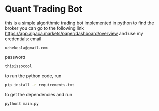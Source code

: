# Quant Trading Bot

this is a simple algorithmic trading bot implemented in python
to find the broker you can go to the following link https://app.alpaca.markets/paper/dashboard/overview
and use my credentials:
email 
```bash
uchekesla@gmail.com
```
password
```bash
thisissocool
```

to run the python code, run
```bash
pip install -r requirements.txt
```
to get the dependencies
and run 

```bash
python3 main.py
```
